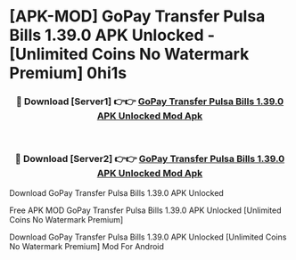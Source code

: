 # [APK-MOD] GoPay  Transfer Pulsa Bills 1.39.0 APK Unlocked - [Unlimited Coins No Watermark Premium] 0hi1s



<div align="center">
<h3>🔴 Download [Server1] 👉👉 <a href="https://momento.my/?title=GoPay__Transfer_Pulsa_Bills_1.39.0_APK_Unlocked">GoPay  Transfer Pulsa Bills 1.39.0 APK Unlocked Mod Apk</a></h3><br>

<h3>🔴 Download [Server2] 👉👉 <a href="https://momento.my/?title=GoPay__Transfer_Pulsa_Bills_1.39.0_APK_Unlocked">GoPay  Transfer Pulsa Bills 1.39.0 APK Unlocked Mod Apk</a></h3>
</div>



Download GoPay  Transfer Pulsa Bills 1.39.0 APK Unlocked 

Free APK MOD GoPay  Transfer Pulsa Bills 1.39.0 APK Unlocked [Unlimited Coins No Watermark Premium]

Download GoPay  Transfer Pulsa Bills 1.39.0 APK Unlocked [Unlimited Coins No Watermark Premium] Mod For Android
